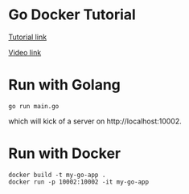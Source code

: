 # Go Docker Tutorial
[Tutorial link](https://tutorialedge.net/golang/go-docker-tutorial/)

[Video link](https://www.youtube.com/watch?time_continue=617&v=lIbdPrUpGz4&feature=emb_logo)

# Run with Golang
```
go run main.go
```
which will kick of a server on http://localhost:10002.

# Run with Docker
```
docker build -t my-go-app .
docker run -p 10002:10002 -it my-go-app
```
